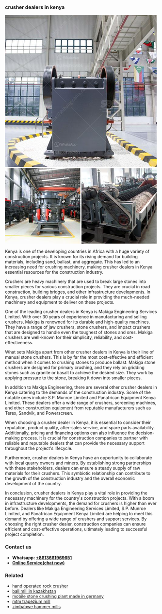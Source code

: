 <h3>crusher dealers in kenya</h3><img src='1708499399.jpg' alt=''><p>Kenya is one of the developing countries in Africa with a huge variety of construction projects. It is known for its rising demand for building materials, including sand, ballast, and aggregate. This has led to an increasing need for crushing machinery, making crusher dealers in Kenya essential resources for the construction industry.</p><p>Crushers are heavy machinery that are used to break large stones into smaller pieces for various construction projects. They are crucial in road construction, building bridges, and other infrastructure developments. In Kenya, crusher dealers play a crucial role in providing the much-needed machinery and equipment to deliver on these projects.</p><p>One of the leading crusher dealers in Kenya is Makiga Engineering Services Limited. With over 30 years of experience in manufacturing and selling crushers, Makiga is renowned for its durable and high-quality machines. They have a range of jaw crushers, stone crushers, and impact crushers that are designed to handle even the toughest of stones and ores. Makiga crushers are well-known for their simplicity, reliability, and cost-effectiveness.</p><p>What sets Makiga apart from other crusher dealers in Kenya is their line of manual stone crushers. This is by far the most cost-effective and efficient method when it comes to crushing stones to produce ballast. Makiga stone crushers are designed for primary crushing, and they rely on gridding stones such as granite or basalt to achieve the desired size. They work by applying pressure to the stone, breaking it down into smaller pieces.</p><p>In addition to Makiga Engineering, there are several other crusher dealers in Kenya catering to the demands of the construction industry. Some of the notable ones include S.P. Munroe Limited and Panafrican Equipment Kenya Limited. These dealers offer a wide range of crushers, screening machines, and other construction equipment from reputable manufacturers such as Terex, Sandvik, and Powerscreen.</p><p>When choosing a crusher dealer in Kenya, it is essential to consider their reputation, product quality, after-sales service, and spare parts availability. Additionally, pricing and financing options can also influence the decision-making process. It is crucial for construction companies to partner with reliable and reputable dealers that can provide the necessary support throughout the project's lifecycle.</p><p>Furthermore, crusher dealers in Kenya have an opportunity to collaborate with local quarry owners and miners. By establishing strong partnerships with these stakeholders, dealers can ensure a steady supply of raw materials for their crushers. This symbiotic relationship can contribute to the growth of the construction industry and the overall economic development of the country.</p><p>In conclusion, crusher dealers in Kenya play a vital role in providing the necessary machinery for the country's construction projects. With a boom in infrastructure developments, the demand for crushers is higher than ever before. Dealers like Makiga Engineering Services Limited, S.P. Munroe Limited, and Panafrican Equipment Kenya Limited are helping to meet this demand by offering a wide range of crushers and support services. By choosing the right crusher dealer, construction companies can ensure efficient and cost-effective operations, ultimately leading to successful project completion.</p><h3>Contact us</h3><ul><li><strong>Whatsapp:&nbsp;<a href="https://wa.me/8613661969651">+8613661969651</a></strong></li><li><a href="https://swt.shibang-china.com/?git&amp;zhl&amp;crusher dealers in kenya"><strong>Online Service(chat now)</strong></a></li></ul><h3>Related</h3><ul><li><a href='hand operated rock crusher.md'>hand operated rock crusher</a></li><li><a href='ball mill in kazakhstan.md'>ball mill in kazakhstan</a></li><li><a href='mobile stone crushing plant made in germany.md'>mobile stone crushing plant made in germany</a></li><li><a href='mtm trapezium mill.md'>mtm trapezium mill</a></li><li><a href='zimbabwe hammer mills.md'>zimbabwe hammer mills</a></li></ul>